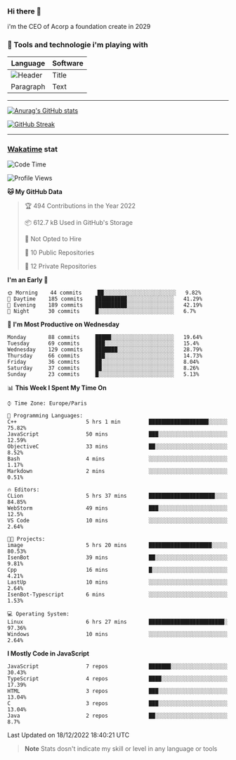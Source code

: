 ### Hi there 👋

i'm the CEO of Acorp a foundation create in 2029  

### 🧰 Tools and technologie i'm playing with

 | Language | Software |
| ----------- | ----------- |
| ![Header](https://img.shields.io/badge/Nuxt3-green&style=for-the-badge&logo=nustjs&logoColor=00DC82) | Title |
| Paragraph | Text |

---

[![Anurag's GitHub stats](https://github-readme-stats.vercel.app/api?username=ackimixs&show_icons=true&theme=github_dark&count_private=true)](https://www.ackimixs.xyz)

[![GitHub Streak](https://github-readme-streak-stats.herokuapp.com?user=Ackimixs&theme=github-dark-blue&date_format=j%20M%5B%20Y%5D&mode=weekly)](https://git.io/streak-stats)

---
 
 ### [Wakatime](https://wakatime.com/) stat

<!--START_SECTION:waka-->
![Code Time](http://img.shields.io/badge/Code%20Time-312%20hrs%209%20mins-blue)

![Profile Views](http://img.shields.io/badge/Profile%20Views-99-blue)

**🐱 My GitHub Data** 

> 🏆 494 Contributions in the Year 2022
 > 
> 📦 612.7 kB Used in GitHub's Storage 
 > 
> 🚫 Not Opted to Hire
 > 
> 📜 10 Public Repositories 
 > 
> 🔑 12 Private Repositories  
 > 
**I'm an Early 🐤** 

```text
🌞 Morning    44 commits     ██░░░░░░░░░░░░░░░░░░░░░░░   9.82% 
🌆 Daytime    185 commits    ██████████░░░░░░░░░░░░░░░   41.29% 
🌃 Evening    189 commits    ██████████░░░░░░░░░░░░░░░   42.19% 
🌙 Night      30 commits     █░░░░░░░░░░░░░░░░░░░░░░░░   6.7%

```
📅 **I'm Most Productive on Wednesday** 

```text
Monday       88 commits     █████░░░░░░░░░░░░░░░░░░░░   19.64% 
Tuesday      69 commits     ███░░░░░░░░░░░░░░░░░░░░░░   15.4% 
Wednesday    129 commits    ███████░░░░░░░░░░░░░░░░░░   28.79% 
Thursday     66 commits     ███░░░░░░░░░░░░░░░░░░░░░░   14.73% 
Friday       36 commits     ██░░░░░░░░░░░░░░░░░░░░░░░   8.04% 
Saturday     37 commits     ██░░░░░░░░░░░░░░░░░░░░░░░   8.26% 
Sunday       23 commits     █░░░░░░░░░░░░░░░░░░░░░░░░   5.13%

```


📊 **This Week I Spent My Time On** 

```text
⌚︎ Time Zone: Europe/Paris

💬 Programming Languages: 
C++                      5 hrs 1 min         ███████████████████░░░░░░   75.82% 
JavaScript               50 mins             ███░░░░░░░░░░░░░░░░░░░░░░   12.59% 
ObjectiveC               33 mins             ██░░░░░░░░░░░░░░░░░░░░░░░   8.52% 
Bash                     4 mins              ░░░░░░░░░░░░░░░░░░░░░░░░░   1.17% 
Markdown                 2 mins              ░░░░░░░░░░░░░░░░░░░░░░░░░   0.51%

🔥 Editors: 
CLion                    5 hrs 37 mins       █████████████████████░░░░   84.85% 
WebStorm                 49 mins             ███░░░░░░░░░░░░░░░░░░░░░░   12.5% 
VS Code                  10 mins             ░░░░░░░░░░░░░░░░░░░░░░░░░   2.64%

🐱‍💻 Projects: 
image                    5 hrs 20 mins       ████████████████████░░░░░   80.53% 
IsenBot                  39 mins             ██░░░░░░░░░░░░░░░░░░░░░░░   9.81% 
Cpp                      16 mins             █░░░░░░░░░░░░░░░░░░░░░░░░   4.21% 
LastUp                   10 mins             ░░░░░░░░░░░░░░░░░░░░░░░░░   2.64% 
IsenBot-Typescript       6 mins              ░░░░░░░░░░░░░░░░░░░░░░░░░   1.53%

💻 Operating System: 
Linux                    6 hrs 27 mins       ████████████████████████░   97.36% 
Windows                  10 mins             ░░░░░░░░░░░░░░░░░░░░░░░░░   2.64%

```

**I Mostly Code in JavaScript** 

```text
JavaScript               7 repos             ███████░░░░░░░░░░░░░░░░░░   30.43% 
TypeScript               4 repos             ████░░░░░░░░░░░░░░░░░░░░░   17.39% 
HTML                     3 repos             ███░░░░░░░░░░░░░░░░░░░░░░   13.04% 
C                        3 repos             ███░░░░░░░░░░░░░░░░░░░░░░   13.04% 
Java                     2 repos             ██░░░░░░░░░░░░░░░░░░░░░░░   8.7%

```



 Last Updated on 18/12/2022 18:40:21 UTC
<!--END_SECTION:waka-->

> **Note**
> Stats dosn't indicate my skill or level in any language or tools
